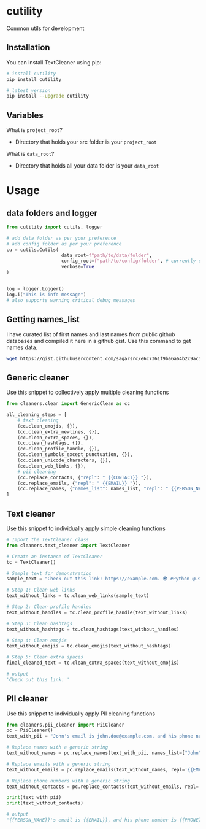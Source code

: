 # cutility

Common utils for development

## Installation

You can install TextCleaner using pip:

```bash
# install cutility
pip install cutility
```

```bash
# latest version
pip install --upgrade cutility
```

## Variables

What is `project_root`?

- Directory that holds your src folder is your `project_root`

What is `data_root`?

- Directory that holds all your data folder is your `data_root`

# Usage

## data folders and logger

```python
from cutility import cutils, logger

# add data folder as per your preference
# add config folder as per your preference
cu = cutils.Cutils(
                    data_root=f"path/to/data/folder",
                    config_root=f"path/to/config/folder", # currently only supports .yml files
                    verbose=True
)


log = logger.Logger()
log.i("This is info message")
# also supports warning critical debug messages
```

## Getting names_list

I have curated list of first names and last names from public github databases and compiled it here in a github gist.
Use this command to get names data.

```bash
wget https://gist.githubusercontent.com/sagarsrc/e6c7361f9ba6a64b2c9ac5bb10f0285a/raw/fbcca7c6821e7aff285271a6ce42361bbe95cc0c/pii_names.json
```

## Generic cleaner

Use this snippet to collectively apply multiple cleaning functions

```python
from cleaners.clean import GenericClean as cc

all_cleaning_steps = [
    # text cleaning
    (cc.clean_emojis, {}),
    (cc.clean_extra_newlines, {}),
    (cc.clean_extra_spaces, {}),
    (cc.clean_hashtags, {}),
    (cc.clean_profile_handle, {}),
    (cc.clean_symbols_except_punctuation, {}),
    (cc.clean_unicode_characters, {}),
    (cc.clean_web_links, {}),
    # pii cleaning
    (cc.replace_contacts, {"repl": " {{CONTACT}} "}),
    (cc.replace_emails, {"repl": " {{EMAIL}} "}),
    (cc.replace_names, {"names_list": names_list, "repl": " {{PERSON_NAME}} "}),
]

```

## Text cleaner

Use this snippet to individually apply simple cleaning functions

```python
# Import the TextCleaner class
from cleaners.text_cleaner import TextCleaner

# Create an instance of TextCleaner
tc = TextCleaner()

# Sample text for demonstration
sample_text = "Check out this link: https://example.com. 😎 #Python @user1"

# Step 1: Clean web links
text_without_links = tc.clean_web_links(sample_text)

# Step 2: Clean profile handles
text_without_handles = tc.clean_profile_handle(text_without_links)

# Step 3: Clean hashtags
text_without_hashtags = tc.clean_hashtags(text_without_handles)

# Step 4: Clean emojis
text_without_emojis = tc.clean_emojis(text_without_hashtags)

# Step 5: Clean extra spaces
final_cleaned_text = tc.clean_extra_spaces(text_without_emojis)
```

```python
# output
'Check out this link: '
```

## PII cleaner

Use this snippet to individually apply PII cleaning functions

```python
from cleaners.pii_cleaner import PiiCleaner
pc = PiiCleaner()
text_with_pii = "John's email is john.doe@example.com, and his phone number is +1 555-1234."

# Replace names with a generic string
text_without_names = pc.replace_names(text_with_pii, names_list=["John", "Doe", "Jane", "Smith"], repl='{{PERSON_NAME}}')

# Replace emails with a generic string
text_without_emails = pc.replace_emails(text_without_names, repl='{{EMAIL}}')

# Replace phone numbers with a generic string
text_without_contacts = pc.replace_contacts(text_without_emails, repl='{{PHONE}}')

print(text_with_pii)
print(text_without_contacts)
```

```python
# output
"{{PERSON_NAME}}'s email is {{EMAIL}}, and his phone number is {{PHONE}}."
```
